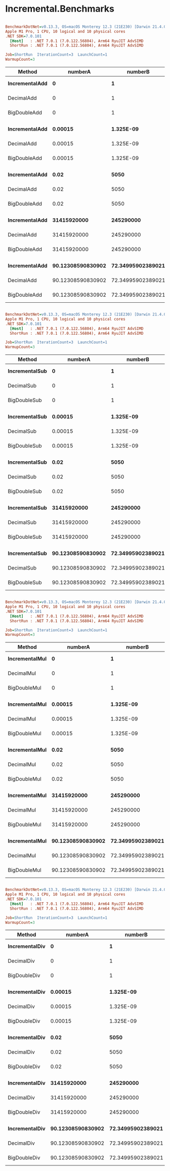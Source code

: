 # Incremental.Benchmarks

``` ini

BenchmarkDotNet=v0.13.3, OS=macOS Monterey 12.3 (21E230) [Darwin 21.4.0]
Apple M1 Pro, 1 CPU, 10 logical and 10 physical cores
.NET SDK=7.0.101
  [Host]   : .NET 7.0.1 (7.0.122.56804), Arm64 RyuJIT AdvSIMD
  ShortRun : .NET 7.0.1 (7.0.122.56804), Arm64 RyuJIT AdvSIMD

Job=ShortRun  IterationCount=3  LaunchCount=1  
WarmupCount=3  

```
|         Method |           numberA |           numberB |      Mean |     Error |    StdDev | Ratio | RatioSD |
|--------------- |------------------ |------------------ |----------:|----------:|----------:|------:|--------:|
| **IncrementalAdd** |                 **0** |                 **1** |  **4.020 ns** | **0.4828 ns** | **0.0265 ns** |  **1.00** |    **0.00** |
|     DecimalAdd |                 0 |                 1 |  4.082 ns | 1.6406 ns | 0.0899 ns |  1.02 |    0.02 |
|   BigDoubleAdd |                 0 |                 1 |  3.519 ns | 0.4376 ns | 0.0240 ns |  0.88 |    0.01 |
|                |                   |                   |           |           |           |       |         |
| **IncrementalAdd** |           **0.00015** |         **1.325E-09** |  **4.012 ns** | **0.2882 ns** | **0.0158 ns** |  **1.00** |    **0.00** |
|     DecimalAdd |           0.00015 |         1.325E-09 |  4.500 ns | 0.3138 ns | 0.0172 ns |  1.12 |    0.00 |
|   BigDoubleAdd |           0.00015 |         1.325E-09 | 15.688 ns | 0.7708 ns | 0.0422 ns |  3.91 |    0.02 |
|                |                   |                   |           |           |           |       |         |
| **IncrementalAdd** |              **0.02** |              **5050** |  **3.921 ns** | **0.2731 ns** | **0.0150 ns** |  **1.00** |    **0.00** |
|     DecimalAdd |              0.02 |              5050 |  4.831 ns | 0.6785 ns | 0.0372 ns |  1.23 |    0.01 |
|   BigDoubleAdd |              0.02 |              5050 | 16.532 ns | 0.1806 ns | 0.0099 ns |  4.22 |    0.01 |
|                |                   |                   |           |           |           |       |         |
| **IncrementalAdd** |       **31415920000** |         **245290000** |  **4.028 ns** | **0.1559 ns** | **0.0085 ns** |  **1.00** |    **0.00** |
|     DecimalAdd |       31415920000 |         245290000 |  3.969 ns | 0.3030 ns | 0.0166 ns |  0.99 |    0.01 |
|   BigDoubleAdd |       31415920000 |         245290000 | 15.973 ns | 0.1564 ns | 0.0086 ns |  3.97 |    0.01 |
|                |                   |                   |           |           |           |       |         |
| **IncrementalAdd** | **90.12308590830902** | **72.34995902389021** |  **7.412 ns** | **4.5212 ns** | **0.2478 ns** |  **1.00** |    **0.00** |
|     DecimalAdd | 90.12308590830902 | 72.34995902389021 |  4.747 ns | 2.2582 ns | 0.1238 ns |  0.64 |    0.01 |
|   BigDoubleAdd | 90.12308590830902 | 72.34995902389021 | 15.955 ns | 0.5000 ns | 0.0274 ns |  2.15 |    0.07 |
``` ini

BenchmarkDotNet=v0.13.3, OS=macOS Monterey 12.3 (21E230) [Darwin 21.4.0]
Apple M1 Pro, 1 CPU, 10 logical and 10 physical cores
.NET SDK=7.0.101
  [Host]   : .NET 7.0.1 (7.0.122.56804), Arm64 RyuJIT AdvSIMD
  ShortRun : .NET 7.0.1 (7.0.122.56804), Arm64 RyuJIT AdvSIMD

Job=ShortRun  IterationCount=3  LaunchCount=1  
WarmupCount=3  

```
|         Method |           numberA |           numberB |      Mean |     Error |    StdDev | Ratio | RatioSD |
|--------------- |------------------ |------------------ |----------:|----------:|----------:|------:|--------:|
| **IncrementalSub** |                 **0** |                 **1** |  **4.353 ns** | **0.6975 ns** | **0.0382 ns** |  **1.00** |    **0.00** |
|     DecimalSub |                 0 |                 1 |  4.041 ns | 0.7773 ns | 0.0426 ns |  0.93 |    0.02 |
|   BigDoubleSub |                 0 |                 1 |  4.343 ns | 0.4663 ns | 0.0256 ns |  1.00 |    0.01 |
|                |                   |                   |           |           |           |       |         |
| **IncrementalSub** |           **0.00015** |         **1.325E-09** |  **4.626 ns** | **0.0501 ns** | **0.0027 ns** |  **1.00** |    **0.00** |
|     DecimalSub |           0.00015 |         1.325E-09 |  4.337 ns | 0.1661 ns | 0.0091 ns |  0.94 |    0.00 |
|   BigDoubleSub |           0.00015 |         1.325E-09 | 17.328 ns | 1.2320 ns | 0.0675 ns |  3.75 |    0.01 |
|                |                   |                   |           |           |           |       |         |
| **IncrementalSub** |              **0.02** |              **5050** |  **4.459 ns** | **0.4011 ns** | **0.0220 ns** |  **1.00** |    **0.00** |
|     DecimalSub |              0.02 |              5050 |  4.826 ns | 0.3035 ns | 0.0166 ns |  1.08 |    0.01 |
|   BigDoubleSub |              0.02 |              5050 | 17.341 ns | 2.0171 ns | 0.1106 ns |  3.89 |    0.04 |
|                |                   |                   |           |           |           |       |         |
| **IncrementalSub** |       **31415920000** |         **245290000** |  **4.643 ns** | **0.3638 ns** | **0.0199 ns** |  **1.00** |    **0.00** |
|     DecimalSub |       31415920000 |         245290000 |  4.008 ns | 0.7087 ns | 0.0388 ns |  0.86 |    0.01 |
|   BigDoubleSub |       31415920000 |         245290000 | 17.455 ns | 0.8132 ns | 0.0446 ns |  3.76 |    0.03 |
|                |                   |                   |           |           |           |       |         |
| **IncrementalSub** | **90.12308590830902** | **72.34995902389021** |  **4.466 ns** | **1.6443 ns** | **0.0901 ns** |  **1.00** |    **0.00** |
|     DecimalSub | 90.12308590830902 | 72.34995902389021 |  4.650 ns | 0.1790 ns | 0.0098 ns |  1.04 |    0.02 |
|   BigDoubleSub | 90.12308590830902 | 72.34995902389021 | 17.414 ns | 1.8246 ns | 0.1000 ns |  3.90 |    0.07 |
``` ini

BenchmarkDotNet=v0.13.3, OS=macOS Monterey 12.3 (21E230) [Darwin 21.4.0]
Apple M1 Pro, 1 CPU, 10 logical and 10 physical cores
.NET SDK=7.0.101
  [Host]   : .NET 7.0.1 (7.0.122.56804), Arm64 RyuJIT AdvSIMD
  ShortRun : .NET 7.0.1 (7.0.122.56804), Arm64 RyuJIT AdvSIMD

Job=ShortRun  IterationCount=3  LaunchCount=1  
WarmupCount=3  

```
|         Method |           numberA |           numberB |     Mean |     Error |    StdDev | Ratio | RatioSD |
|--------------- |------------------ |------------------ |---------:|----------:|----------:|------:|--------:|
| **IncrementalMul** |                 **0** |                 **1** | **1.173 ns** | **0.1522 ns** | **0.0083 ns** |  **1.00** |    **0.00** |
|     DecimalMul |                 0 |                 1 | 4.074 ns | 0.4607 ns | 0.0253 ns |  3.47 |    0.04 |
|   BigDoubleMul |                 0 |                 1 | 2.470 ns | 0.1465 ns | 0.0080 ns |  2.11 |    0.02 |
|                |                   |                   |          |           |           |       |         |
| **IncrementalMul** |           **0.00015** |         **1.325E-09** | **2.526 ns** | **0.2706 ns** | **0.0148 ns** |  **1.00** |    **0.00** |
|     DecimalMul |           0.00015 |         1.325E-09 | 3.990 ns | 0.0853 ns | 0.0047 ns |  1.58 |    0.01 |
|   BigDoubleMul |           0.00015 |         1.325E-09 | 2.035 ns | 0.1042 ns | 0.0057 ns |  0.81 |    0.00 |
|                |                   |                   |          |           |           |       |         |
| **IncrementalMul** |              **0.02** |              **5050** | **2.894 ns** | **0.0703 ns** | **0.0039 ns** |  **1.00** |    **0.00** |
|     DecimalMul |              0.02 |              5050 | 4.051 ns | 0.6174 ns | 0.0338 ns |  1.40 |    0.01 |
|   BigDoubleMul |              0.02 |              5050 | 9.238 ns | 0.5901 ns | 0.0323 ns |  3.19 |    0.01 |
|                |                   |                   |          |           |           |       |         |
| **IncrementalMul** |       **31415920000** |         **245290000** | **2.534 ns** | **0.0858 ns** | **0.0047 ns** |  **1.00** |    **0.00** |
|     DecimalMul |       31415920000 |         245290000 | 5.584 ns | 0.5366 ns | 0.0294 ns |  2.20 |    0.01 |
|   BigDoubleMul |       31415920000 |         245290000 | 2.045 ns | 0.0318 ns | 0.0017 ns |  0.81 |    0.00 |
|                |                   |                   |          |           |           |       |         |
| **IncrementalMul** | **90.12308590830902** | **72.34995902389021** | **2.942 ns** | **0.1233 ns** | **0.0068 ns** |  **1.00** |    **0.00** |
|     DecimalMul | 90.12308590830902 | 72.34995902389021 | 6.220 ns | 1.5705 ns | 0.0861 ns |  2.11 |    0.03 |
|   BigDoubleMul | 90.12308590830902 | 72.34995902389021 | 9.295 ns | 1.6583 ns | 0.0909 ns |  3.16 |    0.03 |
``` ini

BenchmarkDotNet=v0.13.3, OS=macOS Monterey 12.3 (21E230) [Darwin 21.4.0]
Apple M1 Pro, 1 CPU, 10 logical and 10 physical cores
.NET SDK=7.0.101
  [Host]   : .NET 7.0.1 (7.0.122.56804), Arm64 RyuJIT AdvSIMD
  ShortRun : .NET 7.0.1 (7.0.122.56804), Arm64 RyuJIT AdvSIMD

Job=ShortRun  IterationCount=3  LaunchCount=1  
WarmupCount=3  

```
|         Method |           numberA |           numberB |      Mean |     Error |    StdDev | Ratio | RatioSD |
|--------------- |------------------ |------------------ |----------:|----------:|----------:|------:|--------:|
| **IncrementalDiv** |                 **0** |                 **1** |  **1.299 ns** | **0.7998 ns** | **0.0438 ns** |  **1.00** |    **0.00** |
|     DecimalDiv |                 0 |                 1 |  5.138 ns | 0.2457 ns | 0.0135 ns |  3.96 |    0.12 |
|   BigDoubleDiv |                 0 |                 1 |  3.508 ns | 0.3155 ns | 0.0173 ns |  2.70 |    0.08 |
|                |                   |                   |           |           |           |       |         |
| **IncrementalDiv** |           **0.00015** |         **1.325E-09** | **13.099 ns** | **0.9768 ns** | **0.0535 ns** |  **1.00** |    **0.00** |
|     DecimalDiv |           0.00015 |         1.325E-09 | 23.576 ns | 0.7688 ns | 0.0421 ns |  1.80 |    0.01 |
|   BigDoubleDiv |           0.00015 |         1.325E-09 | 20.443 ns | 1.9786 ns | 0.1085 ns |  1.56 |    0.01 |
|                |                   |                   |           |           |           |       |         |
| **IncrementalDiv** |              **0.02** |              **5050** | **14.643 ns** | **0.1741 ns** | **0.0095 ns** |  **1.00** |    **0.00** |
|     DecimalDiv |              0.02 |              5050 | 18.283 ns | 0.9494 ns | 0.0520 ns |  1.25 |    0.00 |
|   BigDoubleDiv |              0.02 |              5050 | 10.159 ns | 0.9435 ns | 0.0517 ns |  0.69 |    0.00 |
|                |                   |                   |           |           |           |       |         |
| **IncrementalDiv** |       **31415920000** |         **245290000** | **13.067 ns** | **0.6480 ns** | **0.0355 ns** |  **1.00** |    **0.00** |
|     DecimalDiv |       31415920000 |         245290000 | 19.788 ns | 3.2056 ns | 0.1757 ns |  1.51 |    0.02 |
|   BigDoubleDiv |       31415920000 |         245290000 | 20.498 ns | 0.7021 ns | 0.0385 ns |  1.57 |    0.01 |
|                |                   |                   |           |           |           |       |         |
| **IncrementalDiv** | **90.12308590830902** | **72.34995902389021** | **22.004 ns** | **1.5544 ns** | **0.0852 ns** |  **1.00** |    **0.00** |
|     DecimalDiv | 90.12308590830902 | 72.34995902389021 | 44.807 ns | 4.4150 ns | 0.2420 ns |  2.04 |    0.02 |
|   BigDoubleDiv | 90.12308590830902 | 72.34995902389021 | 20.910 ns | 1.5380 ns | 0.0843 ns |  0.95 |    0.00 |


